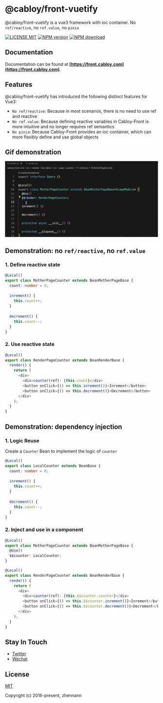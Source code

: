 # @cabloy/front-vuetify

@cabloy/front-vuetify is a vue3 framework with ioc container. No `ref/reactive`, no `ref.value`, no `pinia`

[![LICENSE MIT][license-image]][license-url]
[![NPM version][npm-image]][npm-url]
[![NPM download][download-image]][download-url]

[license-image]: https://img.shields.io/badge/license-MIT-blue.svg
[license-url]: https://github.com/cabloy/cabloy-front/blob/master/LICENSE
[npm-image]: https://img.shields.io/npm/v/@cabloy/front-vuetify.svg?style=flat-square
[npm-url]: https://npmjs.com/package/@cabloy/front-vuetify
[download-image]: https://img.shields.io/npm/dm/@cabloy/front-vuetify?color=orange&label=npm%20downloads
[download-url]: https://npmjs.com/package/@cabloy/front-vuetify

## Documentation

Documentation can be found at **[https://front.cabloy.com](https://front.cabloy.com)**.

## Features

@cabloy/front-vuetify has introduced the following distinct features for Vue3:

- `No ref/reactive`: Because in most scenarios, there is no need to use ref and reactive
- `No ref.value`: Because defining reactive variables in Cabloy-Front is more intuitive and no longer requires ref semantics
- `No pinia`: Because Cabloy-Front provides an ioc container, which can more flexibly define and use global objects

## Gif demonstration

![No ref/reactive](../cabloy-docs/assets/img/state-no-ref-reactive.gif)

## Demonstration: no `ref/reactive`, no `ref.value`

### 1. Define reactive state

```typescript
@Local()
export class MotherPageCounter extends BeanMotherPageBase {
  count: number = 0;

  inrement() {
    this.count++;
  }

  decrement() {
    this.count--;
  }
}
```

### 2. Use reactive state

```typescript
@Local()
export class RenderPageCounter extends BeanRenderBase {
  render() {
    return (
      <div>
        <div>counter(ref): {this.count}</div>
        <button onClick={() => this.inrement()}>Inrement</button>
        <button onClick={() => this.decrement()}>Decrement</button>
      </div>
    );
  }
}
```

## Demonstration: dependency injection

### 1. Logic Reuse

Create a `Counter` Bean to implement the logic of `counter`

```typescript
@Local()
export class LocalCounter extends BeanBase {
  count: number = 0;

  inrement() {
    this.count++;
  }

  decrement() {
    this.count--;
  }
}
```

### 2. Inject and use in a component

```typescript
@Local()
export class MotherPageCounter extends BeanMotherPageBase {
  @Use()
  $$counter: LocalCounter;
}
```

```typescript
@Local()
export class RenderPageCounter extends BeanRenderBase {
  render() {
    return (
      <div>
        <div>counter(ref): {this.$$counter.counter}</div>
        <button onClick={() => this.$$counter.inrement()}>Inrement</button>
        <button onClick={() => this.$$counter.decrement()}>Decrement</button>
      </div>
    );
  }
}
```

## Stay In Touch

- [Twitter](https://twitter.com/zhennann2024)
- [Wechat](./cabloy-docs/zh/assets/img/wx-zhennann.jpg)

## License

[MIT](./LICENSE)

Copyright (c) 2016-present, zhennann
